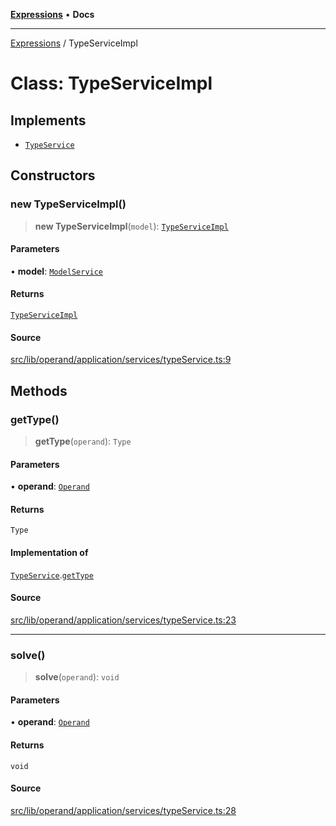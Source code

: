[**Expressions**](../README.md) • **Docs**

***

[Expressions](../README.md) / TypeServiceImpl

# Class: TypeServiceImpl

## Implements

- [`TypeService`](../interfaces/TypeService.md)

## Constructors

### new TypeServiceImpl()

> **new TypeServiceImpl**(`model`): [`TypeServiceImpl`](TypeServiceImpl.md)

#### Parameters

• **model**: [`ModelService`](../interfaces/ModelService.md)

#### Returns

[`TypeServiceImpl`](TypeServiceImpl.md)

#### Source

[src/lib/operand/application/services/typeService.ts:9](https://github.com/data7expressions/3xpr/blob/7acee0c2886cdd6f6b6d4a83a1fd843738c9d027/src/lib/operand/application/services/typeService.ts#L9)

## Methods

### getType()

> **getType**(`operand`): `Type`

#### Parameters

• **operand**: [`Operand`](Operand.md)

#### Returns

`Type`

#### Implementation of

[`TypeService`](../interfaces/TypeService.md).[`getType`](../interfaces/TypeService.md#gettype)

#### Source

[src/lib/operand/application/services/typeService.ts:23](https://github.com/data7expressions/3xpr/blob/7acee0c2886cdd6f6b6d4a83a1fd843738c9d027/src/lib/operand/application/services/typeService.ts#L23)

***

### solve()

> **solve**(`operand`): `void`

#### Parameters

• **operand**: [`Operand`](Operand.md)

#### Returns

`void`

#### Source

[src/lib/operand/application/services/typeService.ts:28](https://github.com/data7expressions/3xpr/blob/7acee0c2886cdd6f6b6d4a83a1fd843738c9d027/src/lib/operand/application/services/typeService.ts#L28)
